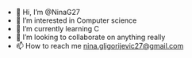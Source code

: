 - 👋 Hi, I’m @NinaG27
- 👀 I’m interested in Computer science 
- 🌱 I’m currently learning C 
- 💞️ I’m looking to collaborate on anything really
- 📫 How to reach me nina.gligorijevic27@gmail.com

<!---
NinaG27/NinaG27 is a ✨ special ✨ repository because its `README.md` (this file) appears on your GitHub profile.
You can click the Preview link to take a look at your changes.
--->
